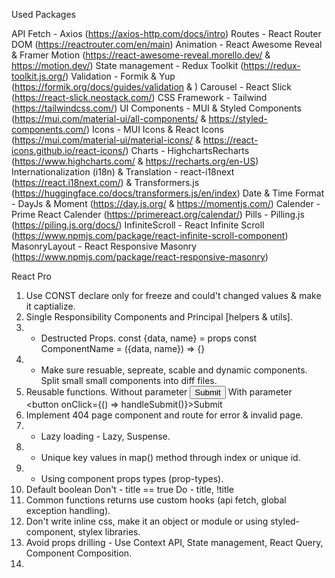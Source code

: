 Used Packages

API Fetch - Axios (https://axios-http.com/docs/intro)
Routes - React Router DOM (https://reactrouter.com/en/main)
Animation - React Awesome Reveal & Framer Motion (https://react-awesome-reveal.morello.dev/ & https://motion.dev/)
State management - Redux Toolkit (https://redux-toolkit.js.org/)
Validation - Formik & Yup (https://formik.org/docs/guides/validation & )
Carousel - React Slick (https://react-slick.neostack.com/)
CSS Framework - Tailwind (https://tailwindcss.com/) 
UI Components - MUI & Styled Components (https://mui.com/material-ui/all-components/ & https://styled-components.com/)
Icons - MUI Icons & React Icons (https://mui.com/material-ui/material-icons/ & https://react-icons.github.io/react-icons/)
Charts - HighchartsRecharts (https://www.highcharts.com/ & https://recharts.org/en-US)
Internationalization (i18n) & Translation - react-i18next (https://react.i18next.com/) & Transformers.js (https://huggingface.co/docs/transformers.js/en/index)
Date & Time Format - DayJs & Moment (https://day.js.org/ & https://momentjs.com/)
Calender - Prime React Calender (https://primereact.org/calendar/)
Pills - Pilling.js (https://piling.js.org/docs/)
InfiniteScroll - React Infinite Scroll (https://www.npmjs.com/package/react-infinite-scroll-component)
MasonryLayout - React Responsive Masonry (https://www.npmjs.com/package/react-responsive-masonry)

React Pro

1. Use CONST declare only for freeze and could't changed values & make it captialize.
2. Single Responsibility Components and Principal [helpers & utils].
3. * Destructed Props.
    const {data, name} = props
    const ComponentName = ({data, name}) => {}
4. * Make sure resuable, sepreate, scable and dynamic components. Split small small components into 
   diff files.
5. Reusable functions.
   Without parameter <button onClick={handleSubmit}>Submit</button>
   With parameter    <button onClick={() => handleSubmit()}>Submit</button>
6. Implement 404 page component and route for error & invalid page.
7. * Lazy loading - Lazy, Suspense.
8. * Unique key values in map() method through index or unique id.
9. * Using component props types (prop-types).
10. Default boolean
    Don't - title == true
    Do - title, !title
11. Common functions returns use custom hooks (api fetch, global exception handling).
12. Don't write inline css, make it an object or module or using styled-component, stylex libraries.
13. Avoid props drilling - Use Context API, State management, React Query, Component Composition.
14. 
